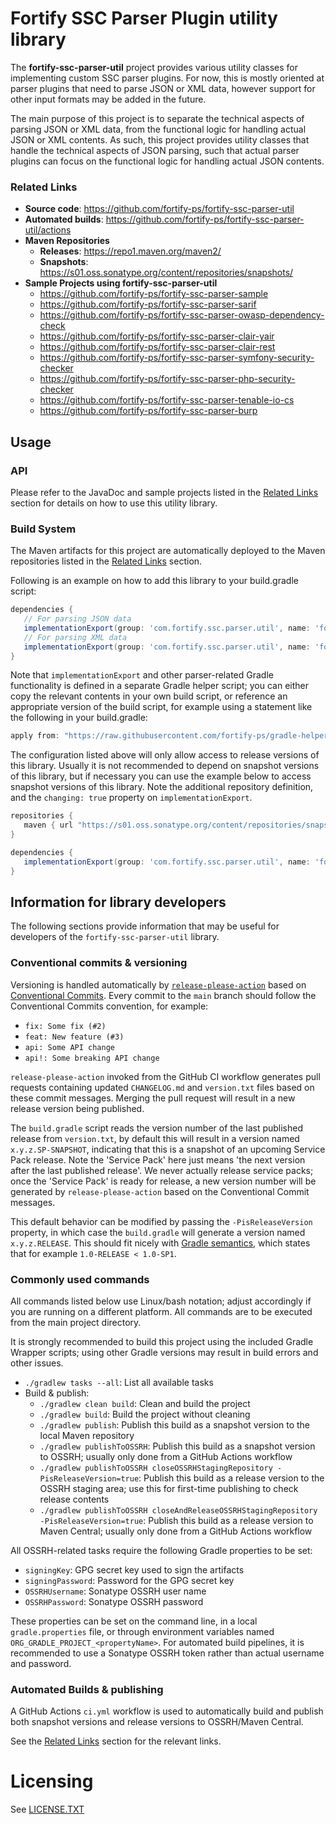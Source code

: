 # Fortify SSC Parser Plugin utility library 

The **fortify-ssc-parser-util** project provides various utility classes 
for implementing custom SSC parser plugins. For now, this is mostly oriented 
at parser plugins that need to parse JSON or XML data, however support for 
other input formats may be added in the future.

The main purpose of this project is to separate the technical aspects of 
parsing JSON or XML data, from the functional logic for handling actual 
JSON or XML contents. As such, this project provides utility classes that 
handle the technical aspects of JSON parsing, such that actual parser plugins 
can focus on the functional logic for handling actual JSON contents.

### Related Links
* **Source code**: https://github.com/fortify-ps/fortify-ssc-parser-util
* **Automated builds**: https://github.com/fortify-ps/fortify-ssc-parser-util/actions
* **Maven Repositories**
  * **Releases**: https://repo1.maven.org/maven2/ 
  * **Snapshots**: https://s01.oss.sonatype.org/content/repositories/snapshots/
* **Sample Projects using fortify-ssc-parser-util**
  * https://github.com/fortify-ps/fortify-ssc-parser-sample
  * https://github.com/fortify-ps/fortify-ssc-parser-sarif
  * https://github.com/fortify-ps/fortify-ssc-parser-owasp-dependency-check
  * https://github.com/fortify-ps/fortify-ssc-parser-clair-yair
  * https://github.com/fortify-ps/fortify-ssc-parser-clair-rest
  * https://github.com/fortify-ps/fortify-ssc-parser-symfony-security-checker
  * https://github.com/fortify-ps/fortify-ssc-parser-php-security-checker
  * https://github.com/fortify-ps/fortify-ssc-parser-tenable-io-cs
  * https://github.com/fortify-ps/fortify-ssc-parser-burp
  
## Usage

### API
Please refer to the JavaDoc and sample projects listed in the [Related Links](#related-links) section
for details on how to use this utility library.

### Build System
The Maven artifacts for this project are automatically deployed to
the Maven repositories listed in the [Related Links](#related-links) section.

Following is an example on how to add this library to your build.gradle script:

```groovy
dependencies {
   // For parsing JSON data
   implementationExport(group: 'com.fortify.ssc.parser.util', name: 'fortify-ssc-parser-util-json', version:'<version>') { transitive = true }
   // For parsing XML data
   implementationExport(group: 'com.fortify.ssc.parser.util', name: 'fortify-ssc-parser-util-xml', version:'<version>') { transitive = true }
}
```

Note that `implementationExport` and other parser-related Gradle functionality is 
defined in a separate Gradle helper script; you can either copy the relevant contents in 
your own build script, or reference an appropriate version of the build script, for example 
using a statement like the following in your build.gradle:

```groovy
apply from: "https://raw.githubusercontent.com/fortify-ps/gradle-helpers/1.5/ssc-parser-plugin-helper.gradle"
```

The configuration listed above will only allow access to release versions of this library.
Usually it is not recommended to depend on snapshot versions of this library, but if necessary
you can use the example below to access snapshot versions of this library. Note the additional
repository definition, and the `changing: true` property on `implementationExport`.

```groovy
repositories {
   maven { url "https://s01.oss.sonatype.org/content/repositories/snapshots/" }
}

dependencies {
   implementationExport(group: 'com.fortify.ssc.parser.util', name: 'fortify-ssc-parser-util', version:'<version>', changing: true) { transitive = true }
}
```



## Information for library developers

The following sections provide information that may be useful for developers of the 
`fortify-ssc-parser-util` library.

### Conventional commits & versioning

Versioning is handled automatically by [`release-please-action`](https://github.com/google-github-actions/release-please-action) based on [Conventional Commits](https://www.conventionalcommits.org/). Every commit to the `main`
branch should follow the Conventional Commits convention, for example:

* `fix: Some fix (#2)`
* `feat: New feature (#3)`
* `api: Some API change`
* `api!: Some breaking API change`

`release-please-action` invoked from the GitHub CI workflow generates pull requests containing updated `CHANGELOG.md` and `version.txt` files based on these commit messages. Merging the pull request will
result in a new release version being published.

The `build.gradle` script reads the version number of the last published release from `version.txt`,
by default this will result in a version named `x.y.z.SP-SNAPSHOT`, indicating that this is a snapshot
of an upcoming Service Pack release. Note the 'Service Pack' here just means 'the next version after the last
published release'. We never actually release service packs; once the 'Service Pack' is ready for release, 
a new version number will be generated by `release-please-action` based on the Conventional Commit
messages.

This default behavior can be modified by passing the `-PisReleaseVersion` property, in which case the `build.gradle` will generate a version named `x.y.z.RELEASE`. This should fit nicely with [Gradle semantics](https://docs.gradle.org/current/userguide/single_versions.html), which states that for example `1.0-RELEASE < 1.0-SP1`.

### Commonly used commands

All commands listed below use Linux/bash notation; adjust accordingly if you
are running on a different platform. All commands are to be executed from
the main project directory.

It is strongly recommended to build this project using the included Gradle Wrapper
scripts; using other Gradle versions may result in build errors and other issues.

* `./gradlew tasks --all`: List all available tasks
* Build & publish:
  * `./gradlew clean build`: Clean and build the project
  * `./gradlew build`: Build the project without cleaning
  * `./gradlew publish`: Publish this build as a snapshot version to the local Maven repository
  * `./gradlew publishToOSSRH`: Publish this build as a snapshot version to OSSRH; usually only done from a GitHub Actions workflow
  * `./gradlew publishToOSSRH closeOSSRHStagingRepository -PisReleaseVersion=true`: Publish this build as a release version to the OSSRH staging area; use this for first-time publishing to check release contents
  * `./gradlew publishToOSSRH closeAndReleaseOSSRHStagingRepository -PisReleaseVersion=true`: Publish this build as a release version to Maven Central; usually only done from a GitHub Actions workflow
  
All OSSRH-related tasks require the following Gradle properties to be set:

* `signingKey`: GPG secret key used to sign the artifacts
* `signingPassword`: Password for the GPG secret key
* `OSSRHUsername`: Sonatype OSSRH user name
* `OSSRHPassword`: Sonatype OSSRH password

These properties can be set on the command line, in a local `gradle.properties` file, or through environment variables named `ORG_GRADLE_PROJECT_<propertyName>`. For automated build pipelines, it is recommended to use a Sonatype OSSRH token rather than actual username and password.


### Automated Builds & publishing

A GitHub Actions `ci.yml` workflow is used to automatically build and publish both snapshot versions and release versions to OSSRH/Maven Central.

See the [Related Links](#related-links) section for the relevant links.


# Licensing
See [LICENSE.TXT](LICENSE.TXT)